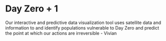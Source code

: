 # Day Zero + 1
Our interactive and predictive data visualization tool uses satellite data and information to and identify populations vulnerable to Day Zero and predict the point at which our actions are irreversible - Vivian
